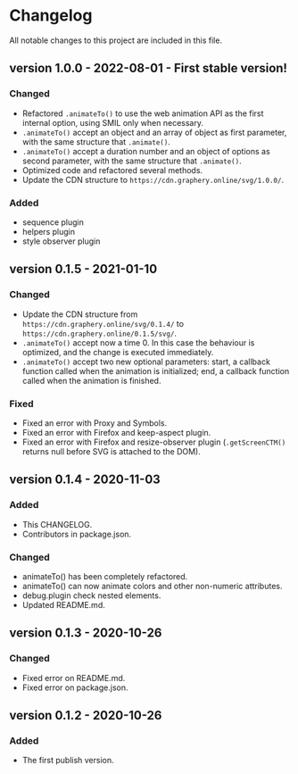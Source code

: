 # Changelog

All notable changes to this project are included in this file.


## version 1.0.0 - 2022-08-01 - First stable version!

### Changed
- Refactored `.animateTo()` to use the web animation API as the first internal option, using SMIL only when necessary.
- `.animateTo()` accept an object and an array of object as first parameter, with the same structure that  `.animate()`.
- `.animateTo()` accept a duration number and an object of options as second parameter, with the same structure 
that  `.animate()`.
- Optimized code and refactored several methods.
- Update the CDN structure to `https://cdn.graphery.online/svg/1.0.0/`.

### Added
- sequence plugin
- helpers plugin
- style observer plugin


## version 0.1.5 - 2021-01-10

### Changed
- Update the CDN structure from `https://cdn.graphery.online/svg/0.1.4/` to
  `https://cdn.graphery.online/0.1.5/svg/`.
- `.animateTo()` accept now a time 0. In this case the behaviour is optimized, and the change is
  executed immediately.
- `.animateTo()` accept two new optional parameters: start, a callback function called when the
  animation is initialized; end, a callback function called when the animation is finished.

### Fixed
- Fixed an error with Proxy and Symbols.
- Fixed an error with Firefox and keep-aspect plugin.
- Fixed an error with Firefox and resize-observer plugin (`.getScreenCTM()` returns null before SVG
  is attached to the DOM).


## version 0.1.4 - 2020-11-03

### Added
- This CHANGELOG.
- Contributors in package.json.

### Changed
- animateTo() has been completely refactored.
- animateTo() can now animate colors and other non-numeric attributes.
- debug.plugin check nested elements.
- Updated README.md.


## version 0.1.3 - 2020-10-26

### Changed
- Fixed error on README.md.
- Fixed error on package.json.


## version 0.1.2 - 2020-10-26

### Added
- The first publish version.
